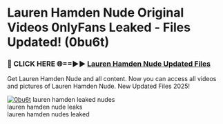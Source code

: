# Lauren Hamden Nude Original Videos 0nlyFans Leaked - Files Updated! (0bu6t)

<h3>🔴 CLICK HERE 🌐==►► <a href="https://tinyurl.com/yc6ubb5a" rel="nofollow">Lauren Hamden Nude Updated Files</a></h3>

Get Lauren Hamden Nude and all content. Now you can access all videos and pictures of Lauren Hamden Nude. New Updated Files 2025!

[![0bu6t](https://i.imgur.com/7eu0CRL.gif)](https://tinyurl.com/yc6ubb5a)
lauren hamden leaked nudes<br>
lauren hamden nude leaks<br>
lauren hamden nudes leaked